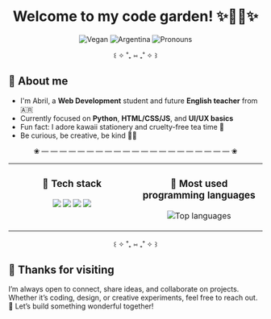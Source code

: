 <h1 align="center">Welcome to my code garden! ✨🌱🌷✨</h1>
<p align="center">
  <!-- Counters and badges -->
  <img src="https://img.shields.io/badge/Vegan-100%25-C4F2D1?style=flat-square" alt="Vegan" />
  <img src="https://img.shields.io/badge/From-Argentina-FFF6B3?style=flat-square" alt="Argentina" />
  <img src="https://img.shields.io/badge/Pronouns-she%2Fher-FFC0CB?style=flat-square" alt="Pronouns" />
</p>

<div align="center">꒰ ✧ ˚₊ ⑅ ₊˚ ✧ ꒱</div>

## 🌸 About me
- I'm Abril, a **Web Development** student and future **English teacher** from 🇦🇷  
- Currently focused on **Python**, **HTML/CSS/JS**, and **UI/UX basics** 
- Fun fact: I adore kawaii stationery and cruelty-free tea time 🍵
- Be curious, be creative, be kind 🐝🌈

<div align="center">❀ — — — — — — — — — — — — — — — — — — — — — ❀</div>

<div align="center">

<table>
  <tr>
    <!-- Columna 1 -->
    <td width="50%" valign="top" align="center">
      <h3>🧁 Tech stack</h3>
      <p>
        <img src="https://img.shields.io/badge/HTML5-FFC0CB?logo=html5&logoColor=white&style=flat-square" />
        <img src="https://img.shields.io/badge/CSS3-AEE6F9?logo=css3&logoColor=white&style=flat-square" />
        <img src="https://img.shields.io/badge/JavaScript-FFF6B3?logo=javascript&logoColor=black&style=flat-square" />
        <img src="https://img.shields.io/badge/Python-DCC7F6?logo=python&logoColor=white&style=flat-square" />
      </p>
    </td>
    <!-- Columna 2 -->
    <td width="50%" valign="top" align="center">
      <h3>🎀 Most used programming languages</h3>
      <p>
        <img 
          src="https://github-readme-stats.vercel.app/api/top-langs/?username=abrilbarros&layout=compact&langs_count=6&hide=makefile,cmake&card_width=320&hide_border=true&title_color=ffb6c1&text_color=444&bg_color=fffefe" 
          alt="Top languages" />
      </p>
    </td>
  </tr>
</table>
</div>

<div align="center">꒰ ✧ ˚₊ ⑅ ₊˚ ✧ ꒱</div>

## 🌟 Thanks for visiting
I’m always open to connect, share ideas, and collaborate on projects.  
Whether it’s coding, design, or creative experiments, feel free to reach out.  
💌 Let’s build something wonderful together!
